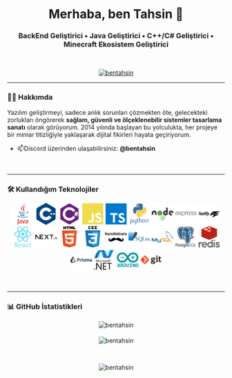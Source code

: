 <h1 align="center">Merhaba, ben Tahsin 👋</h1>
<h3 align="center">BackEnd Geliştirici • Java Geliştirici • C++/C# Geliştirici • Minecraft Ekosistem Geliştirici</h3>

<br>

<p align="center">
  <a href="https://github.com/bentahsin">
    <img src="https://komarev.com/ghpvc/?username=bentahsin&label=Profil_Görüntülenme&color=0e75b6&style=flat-square" alt="bentahsin"/>
  </a>
</p>

---

### 👨‍💻 Hakkımda

Yazılım geliştirmeyi, sadece anlık sorunları çözmekten öte, gelecekteki zorlukları öngörerek **sağlam, güvenli ve ölçeklenebilir sistemler tasarlama sanatı** olarak görüyorum. 2014 yılında başlayan bu yolculukta, her projeye bir mimar titizliğiyle yaklaşarak dijital fikirleri hayata geçiriyorum.

- 📫Discord üzerinden ulaşabilirsiniz: **@bentahsin**

<br>

---

### 🛠️ Kullandığım Teknolojiler

<p align="center">
    <a href="#"><img src="https://raw.githubusercontent.com/devicons/devicon/master/icons/java/java-original-wordmark.svg" alt="java" width="50" height="50"/></a>
    <a href="#"><img src="https://raw.githubusercontent.com/devicons/devicon/master/icons/cplusplus/cplusplus-plain.svg" alt="cplusplus" width="50" height="50"/></a>
    <a href="#"><img src="https://raw.githubusercontent.com/devicons/devicon/master/icons/csharp/csharp-plain.svg" alt="csharp" width="50" height="50"/></a>
    <a href="#"><img src="https://raw.githubusercontent.com/devicons/devicon/master/icons/javascript/javascript-plain.svg" alt="javascript" width="50" height="50"/></a>
    <a href="#"><img src="https://raw.githubusercontent.com/devicons/devicon/master/icons/typescript/typescript-plain.svg" alt="typescript" width="50" height="50"/></a>
    <a href="#"><img src="https://raw.githubusercontent.com/devicons/devicon/master/icons/python/python-original-wordmark.svg" alt="python" width="50" height="50"/></a>
    <a href="#"><img src="https://raw.githubusercontent.com/devicons/devicon/master/icons/nodejs/nodejs-original-wordmark.svg" alt="nodejs" width="50" height="50"/></a>
    <a href="#"><img src="https://raw.githubusercontent.com/devicons/devicon/master/icons/express/express-original-wordmark.svg" alt="expressjs" width="50" height="50"/></a>
    <a href="#"><img src="https://raw.githubusercontent.com/devicons/devicon/master/icons/fastify/fastify-original-wordmark.svg" alt="fastify" width="50" height="50"/></a>
    <a href="#"><img src="https://raw.githubusercontent.com/devicons/devicon/master/icons/react/react-original-wordmark.svg" alt="react" width="50" height="50"/></a>
    <a href="#"><img src="https://raw.githubusercontent.com/devicons/devicon/master/icons/nextjs/nextjs-original-wordmark.svg" alt="nextjs" width="50" height="50"/></a>
    <a href="#"><img src="https://raw.githubusercontent.com/devicons/devicon/master/icons/html5/html5-original-wordmark.svg" alt="html5" width="50" height="50"/></a>
    <a href="#"><img src="https://raw.githubusercontent.com/devicons/devicon/master/icons/css3/css3-original-wordmark.svg" alt="css3" width="50" height="50"/></a>
    <a href="#"><img src="https://raw.githubusercontent.com/devicons/devicon/master/icons/handlebars/handlebars-original-wordmark.svg" alt="ejs" width="50" height="50"/></a>
    <a href="#"><img src="https://raw.githubusercontent.com/devicons/devicon/master/icons/sqlite/sqlite-original-wordmark.svg" alt="sqlite" width="50" height="50"/></a>
    <a href="#"><img src="https://raw.githubusercontent.com/devicons/devicon/master/icons/mysql/mysql-original-wordmark.svg" alt="mysql" width="50" height="50"/></a>
    <a href="#"><img src="https://raw.githubusercontent.com/devicons/devicon/master/icons/postgresql/postgresql-original-wordmark.svg" alt="postgresql" width="50" height="50"/></a>
    <a href="#"><img src="https://raw.githubusercontent.com/devicons/devicon/master/icons/redis/redis-original-wordmark.svg" alt="redis" width="50" height="50"/></a>
    <a href="#"><img src="https://raw.githubusercontent.com/devicons/devicon/master/icons/prisma/prisma-original-wordmark.svg" alt="prismaorm" width="50" height="50"/></a>
    <a href="#"><img src="https://raw.githubusercontent.com/devicons/devicon/master/icons/dot-net/dot-net-original-wordmark.svg" alt="dotnet" width="50" height="50"/></a>
    <a href="#"><img src="https://raw.githubusercontent.com/devicons/devicon/master/icons/arduino/arduino-original-wordmark.svg" alt="arduino" width="50" height="50"/></a>
    <a href="#"><img src="https://raw.githubusercontent.com/devicons/devicon/master/icons/git/git-original-wordmark.svg" alt="git" width="50" height="50"/></a>
</p>

<br>

---

### 📊 GitHub İstatistikleri

<p align="center">
    <img align="center" src="https://github-readme-stats.vercel.app/api?username=bentahsin&show_icons=true&locale=tr&theme=radical&rank_icon=github" alt="bentahsin" />
    <br><br>
    <img align="center" src="https://github-readme-stats.vercel.app/api/top-langs?username=bentahsin&show_icons=true&locale=tr&layout=compact&theme=radical" alt="bentahsin" />
</p>
<br>
<p align="center">
    <img src="https://github-readme-streak-stats.herokuapp.com/?user=bentahsin&theme=radical" alt="bentahsin" />
</p>
